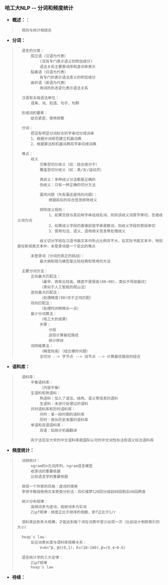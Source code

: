 ### 哈工大NLP -- 分词和频度统计
- **概述：**：
>       规则与统计相结合
>
>
>
>
>
>

- **分词：**
>       语言的分类：
>           孤立语（汉语为代表）
>               (没有专门表示语义的附加成分)
>               语法关系主要靠词序和虚词来表示
>           黏着语（日语为代表）
>               有专门的表示语法意义的附加成分
>           曲折语（英语为代表）
>               用词的形态变化表示语法关系
>
>       汉语有五级语法单位：
>           语素、词、短语、句子、句群
>
>       形成词的要素：
>           结合紧密，使用频繁
>
>       分词：
>           把没有明显分词标志的字串切分成词串
>           1、根据分词规范建立机器词典
>           2、根据算法和机器词典将字串切成词典
>
>       难点：
>           歧义
>               交集型切分歧义（如：结合成分子）
>               覆盖型切分歧义（如：美/女/运动员）
>
>               真歧义：多种歧义分法都是正确的
>               伪歧义：只有一种正确的切分方法
>
>               蛋鸡问题（先有蛋还是鸡的问题）：
>                   根据前后的综合信息排除歧义
>
>               排除歧义规则：
>                   1、如果交段与其后继字串组成名词，则将该歧义词首字单切，否者歧义词为词
>                   2、如果歧义字段的直接前驱字串是数词，则歧义字段的首段单切
>                   3、使用句法、语义、语用相关信息等处理歧义
>
>               歧义切分字段在汉语书面文本中所占比例并不大，在实际书面文本中，特别是在新闻类文本中，未登录词是一个突出的难点
>
>           未登录词（分词的真正的挑战）：
>               最大熵和隐马模型是比较经典和常用的方法
>
>       主要分词方法：
>           正向最大匹配法：
>               （最早、效率比较高、精度不是很高(80~90)，类似于局部最优）
>               （类似于人工智能的爬山法）
>           逆向最大匹配法：
>               （处理精度(90)优于正向匹配）
>           双向匹配法：
>               （处理时间稍微长一点）
>           最少分词算法：
>               （哈工大的成果）
>               步骤：
>                   分段
>                   逐段计算最短路径
>                   统计排歧
>           词网格算法：
>               （精度较高）（组合爆炸问题）
>               全切分 --> 字节点 --> 词节点 --> 计算最优路径的组合
>
>

- **语料库：**
>       语料库：
>           平衡语料库：
>               （内容平衡）
>           生语料和熟语料：
>               熟语料：加入了语法、结构、语义等信息的语料
>               生语料：未进行处理过的语料
>           共时语料库和历时语料库：
>               共时：某一段时期的语料库
>               历时：很长历史发展的语料库
>           单语和双语语料库：
>               双语：如统计机器翻译
>
>           宾夕法尼亚大学的中文语料库是国际认可的中文词性标注和语义标注语料库
>
>

- **频度统计：**
>       词频统计：
>           ngram的n元词序列，ngram语言模型
>           收录词的重要依据
>           比较语言学的重要依据
>
>       体现一个作家的风格：虚词的使用
>       李贤平教授使用文本聚类分析法：将红楼梦120回分成前80回和后40回两类
>
>       统计分布规律：
>           高频词多为虚词，低频词多为实词
>           Zipf规律：频度正比于频序的倒数，即f正比于1/r
>
>       语料库达到多大规模，才能达到每个词在词表中至少出现一次（比如设计倒排索引的大小）
>
>       heap's law：
>           反应词表长度与语料库规模关系：
>               V=Kn^β，β∈(0,1)，K=(10~100),β=(0.4~0.6)
>
>       语言统计学的三大定律：
>           Zipf规律
>           heap's law
>
>

- **待续：**
>
>
>
>
>
>
>
>
>
>
>
>
>
>
>
>
>
>
>
>
>
>
>
>
